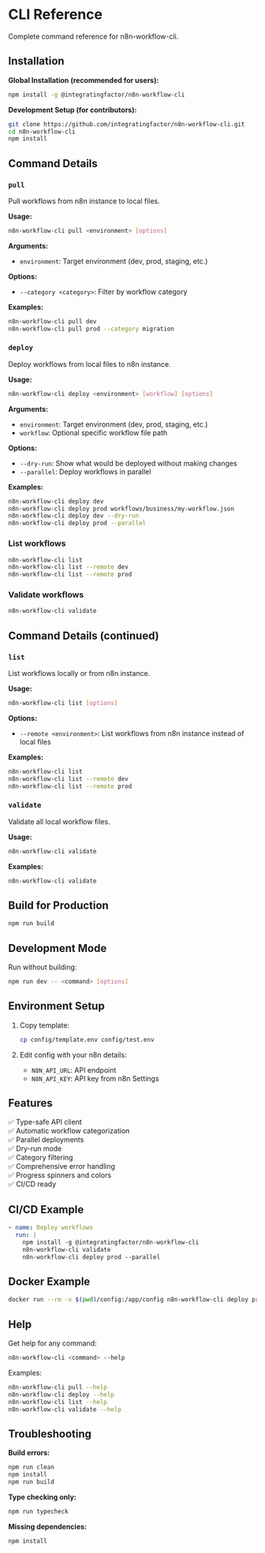 # CLI Reference

Complete command reference for n8n-workflow-cli.

## Installation

**Global Installation (recommended for users):**
```bash
npm install -g @integratingfactor/n8n-workflow-cli
```

**Development Setup (for contributors):**
```bash
git clone https://github.com/integratingfactor/n8n-workflow-cli.git
cd n8n-workflow-cli
npm install
```

## Command Details

### `pull`
Pull workflows from n8n instance to local files.

**Usage:**
```bash
n8n-workflow-cli pull <environment> [options]
```

**Arguments:**
- `environment`: Target environment (dev, prod, staging, etc.)

**Options:**
- `--category <category>`: Filter by workflow category

**Examples:**
```bash
n8n-workflow-cli pull dev
n8n-workflow-cli pull prod --category migration
```

### `deploy`
Deploy workflows from local files to n8n instance.

**Usage:**
```bash
n8n-workflow-cli deploy <environment> [workflow] [options]
```

**Arguments:**
- `environment`: Target environment (dev, prod, staging, etc.)
- `workflow`: Optional specific workflow file path

**Options:**
- `--dry-run`: Show what would be deployed without making changes
- `--parallel`: Deploy workflows in parallel

**Examples:**
```bash
n8n-workflow-cli deploy dev
n8n-workflow-cli deploy prod workflows/business/my-workflow.json
n8n-workflow-cli deploy dev --dry-run
n8n-workflow-cli deploy prod --parallel
```

### List workflows
```bash
n8n-workflow-cli list
n8n-workflow-cli list --remote dev
n8n-workflow-cli list --remote prod
```

### Validate workflows
```bash
n8n-workflow-cli validate
```

## Command Details (continued)

### `list`
List workflows locally or from n8n instance.

**Usage:**
```bash
n8n-workflow-cli list [options]
```

**Options:**
- `--remote <environment>`: List workflows from n8n instance instead of local files

**Examples:**
```bash
n8n-workflow-cli list
n8n-workflow-cli list --remote dev
n8n-workflow-cli list --remote prod
```

### `validate`
Validate all local workflow files.

**Usage:**
```bash
n8n-workflow-cli validate
```

**Examples:**
```bash
n8n-workflow-cli validate
```

## Build for Production

```bash
npm run build
```

## Development Mode

Run without building:
```bash
npm run dev -- <command> [options]
```

## Environment Setup

1. Copy template:
   ```bash
   cp config/template.env config/test.env
   ```

2. Edit config with your n8n details:
   - `N8N_API_URL`: API endpoint
   - `N8N_API_KEY`: API key from n8n Settings

## Features

✅ Type-safe API client  
✅ Automatic workflow categorization  
✅ Parallel deployments  
✅ Dry-run mode  
✅ Category filtering  
✅ Comprehensive error handling  
✅ Progress spinners and colors  
✅ CI/CD ready  

## CI/CD Example

```yaml
- name: Deploy workflows
  run: |
    npm install -g @integratingfactor/n8n-workflow-cli
    n8n-workflow-cli validate
    n8n-workflow-cli deploy prod --parallel
```

## Docker Example

```bash
docker run --rm -v $(pwd)/config:/app/config n8n-workflow-cli deploy prod
```

## Help

Get help for any command:
```bash
n8n-workflow-cli <command> --help
```

Examples:
```bash
n8n-workflow-cli pull --help
n8n-workflow-cli deploy --help
n8n-workflow-cli list --help
n8n-workflow-cli validate --help
```

## Troubleshooting

**Build errors:**
```bash
npm run clean
npm install
npm run build
```

**Type checking only:**
```bash
npm run typecheck
```

**Missing dependencies:**
```bash
npm install
```
